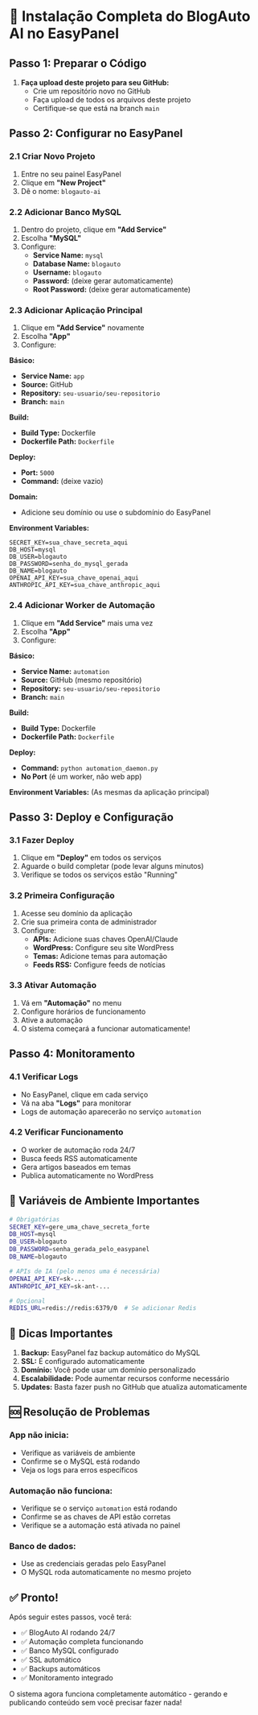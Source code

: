 # 🚀 Instalação Completa do BlogAuto AI no EasyPanel

## Passo 1: Preparar o Código

1. **Faça upload deste projeto para seu GitHub:**
   - Crie um repositório novo no GitHub
   - Faça upload de todos os arquivos deste projeto
   - Certifique-se que está na branch `main`

## Passo 2: Configurar no EasyPanel

### 2.1 Criar Novo Projeto
1. Entre no seu painel EasyPanel
2. Clique em **"New Project"**
3. Dê o nome: `blogauto-ai`

### 2.2 Adicionar Banco MySQL
1. Dentro do projeto, clique em **"Add Service"**
2. Escolha **"MySQL"**
3. Configure:
   - **Service Name:** `mysql`
   - **Database Name:** `blogauto`
   - **Username:** `blogauto`
   - **Password:** (deixe gerar automaticamente)
   - **Root Password:** (deixe gerar automaticamente)

### 2.3 Adicionar Aplicação Principal
1. Clique em **"Add Service"** novamente
2. Escolha **"App"**
3. Configure:

**Básico:**
- **Service Name:** `app`
- **Source:** GitHub
- **Repository:** `seu-usuario/seu-repositorio`
- **Branch:** `main`

**Build:**
- **Build Type:** Dockerfile
- **Dockerfile Path:** `Dockerfile`

**Deploy:**
- **Port:** `5000`
- **Command:** (deixe vazio)

**Domain:**
- Adicione seu domínio ou use o subdomínio do EasyPanel

**Environment Variables:**
```
SECRET_KEY=sua_chave_secreta_aqui
DB_HOST=mysql
DB_USER=blogauto
DB_PASSWORD=senha_do_mysql_gerada
DB_NAME=blogauto
OPENAI_API_KEY=sua_chave_openai_aqui
ANTHROPIC_API_KEY=sua_chave_anthropic_aqui
```

### 2.4 Adicionar Worker de Automação
1. Clique em **"Add Service"** mais uma vez
2. Escolha **"App"**
3. Configure:

**Básico:**
- **Service Name:** `automation`
- **Source:** GitHub (mesmo repositório)
- **Repository:** `seu-usuario/seu-repositorio`
- **Branch:** `main`

**Build:**
- **Build Type:** Dockerfile
- **Dockerfile Path:** `Dockerfile`

**Deploy:**
- **Command:** `python automation_daemon.py`
- **No Port** (é um worker, não web app)

**Environment Variables:**
(As mesmas da aplicação principal)

## Passo 3: Deploy e Configuração

### 3.1 Fazer Deploy
1. Clique em **"Deploy"** em todos os serviços
2. Aguarde o build completar (pode levar alguns minutos)
3. Verifique se todos os serviços estão "Running"

### 3.2 Primeira Configuração
1. Acesse seu domínio da aplicação
2. Crie sua primeira conta de administrador
3. Configure:
   - **APIs:** Adicione suas chaves OpenAI/Claude
   - **WordPress:** Configure seu site WordPress
   - **Temas:** Adicione temas para automação
   - **Feeds RSS:** Configure feeds de notícias

### 3.3 Ativar Automação
1. Vá em **"Automação"** no menu
2. Configure horários de funcionamento
3. Ative a automação
4. O sistema começará a funcionar automaticamente!

## Passo 4: Monitoramento

### 4.1 Verificar Logs
- No EasyPanel, clique em cada serviço
- Vá na aba **"Logs"** para monitorar
- Logs de automação aparecerão no serviço `automation`

### 4.2 Verificar Funcionamento
- O worker de automação roda 24/7
- Busca feeds RSS automaticamente
- Gera artigos baseados em temas
- Publica automaticamente no WordPress

## 🎯 Variáveis de Ambiente Importantes

```bash
# Obrigatórias
SECRET_KEY=gere_uma_chave_secreta_forte
DB_HOST=mysql
DB_USER=blogauto
DB_PASSWORD=senha_gerada_pelo_easypanel
DB_NAME=blogauto

# APIs de IA (pelo menos uma é necessária)
OPENAI_API_KEY=sk-...
ANTHROPIC_API_KEY=sk-ant-...

# Opcional
REDIS_URL=redis://redis:6379/0  # Se adicionar Redis
```

## 🔧 Dicas Importantes

1. **Backup:** EasyPanel faz backup automático do MySQL
2. **SSL:** É configurado automaticamente
3. **Domínio:** Você pode usar um domínio personalizado
4. **Escalabilidade:** Pode aumentar recursos conforme necessário
5. **Updates:** Basta fazer push no GitHub que atualiza automaticamente

## 🆘 Resolução de Problemas

### App não inicia:
- Verifique as variáveis de ambiente
- Confirme se o MySQL está rodando
- Veja os logs para erros específicos

### Automação não funciona:
- Verifique se o serviço `automation` está rodando
- Confirme se as chaves de API estão corretas
- Verifique se a automação está ativada no painel

### Banco de dados:
- Use as credenciais geradas pelo EasyPanel
- O MySQL roda automaticamente no mesmo projeto

## ✅ Pronto!

Após seguir estes passos, você terá:
- ✅ BlogAuto AI rodando 24/7
- ✅ Automação completa funcionando
- ✅ Banco MySQL configurado
- ✅ SSL automático
- ✅ Backups automáticos
- ✅ Monitoramento integrado

O sistema agora funciona completamente automático - gerando e publicando conteúdo sem você precisar fazer nada!